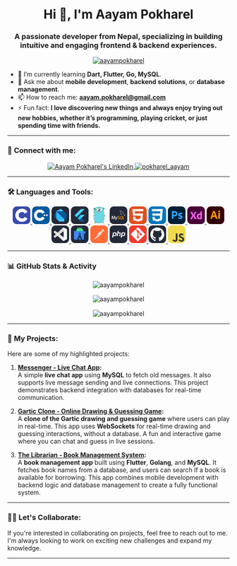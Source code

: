 <h1 align="center">Hi 👋, I'm Aayam Pokharel</h1>
<h3 align="center">A passionate developer from Nepal, specializing in building intuitive and engaging frontend & backend experiences.</h3>

<p align="center">
  <a href="https://github.com/ryo-ma/github-profile-trophy">
    <img src="https://github-profile-trophy.vercel.app/?username=aayampokharel" alt="aayampokharel" />
  </a>
</p>

- 🌱 I’m currently learning **Dart, Flutter, Go, MySQL**.
- 💬 Ask me about **mobile development**, **backend solutions**, or **database management**.
- 📫 How to reach me: **[aayam.pokharel@gmail.com](mailto:aayam.pokharel@gmail.com)**
- ⚡ Fun fact: **I love discovering new things and always enjoy trying out new hobbies, whether it’s programming, playing cricket, or just spending time with friends.**

---

### 🔗 **Connect with me:**
<p align="center">
  <a href="https://www.linkedin.com/in/aayam-pokharel-434ba6205/" target="blank">
    <img align="center" src="https://raw.githubusercontent.com/rahuldkjain/github-profile-readme-generator/master/src/images/icons/Social/linked-in-alt.svg" alt="Aayam Pokharel's LinkedIn" height="40" width="40" />
  </a>
  <a href="https://instagram.com/pokharel_aayam" target="blank">
    <img align="center" src="https://raw.githubusercontent.com/rahuldkjain/github-profile-readme-generator/master/src/images/icons/Social/instagram.svg" alt="pokharel_aayam" height="40" width="40" />
  </a>
 
</p>

---

### 🛠️ **Languages and Tools:**
<p align="center">
  <a href="https://www.cprogramming.com/" target="_blank" rel="noreferrer">
    <img src="https://github.com/tandpfun/skill-icons/blob/main/icons/C.svg" alt="c" width="40" height="40"/>
  </a>
  <a href="https://www.w3schools.com/cpp/" target="_blank" rel="noreferrer">
    <img src="https://github.com/tandpfun/skill-icons/blob/main/icons/CPP.svg" alt="cplusplus" width="40" height="40"/>
  </a>
  <a href="https://dart.dev" target="_blank" rel="noreferrer">
    <img src="https://github.com/tandpfun/skill-icons/blob/main/icons/Dart-Dark.svg" alt="dart" width="40" height="40"/>
  </a>
  <a href="https://flutter.dev" target="_blank" rel="noreferrer">
    <img src="https://github.com/tandpfun/skill-icons/blob/main/icons/Flutter-Dark.svg" alt="flutter" width="40" height="40"/>
  </a>
  <a href="https://golang.org" target="_blank" rel="noreferrer">
    <img src="https://raw.githubusercontent.com/devicons/devicon/master/icons/go/go-original.svg" alt="go" width="40" height="40"/>
  </a>
  <a href="https://www.mysql.com/" target="_blank" rel="noreferrer">
    <img src="https://github.com/tandpfun/skill-icons/blob/main/icons/MySQL-Dark.svg" alt="mysql" width="40" height="40"/>
  </a>
  <a href="https://www.w3.org/html/" target="_blank" rel="noreferrer">
    <img src="https://github.com/tandpfun/skill-icons/blob/main/icons/HTML.svg" alt="html5" width="40" height="40"/>
  </a>
  <a href="https://www.w3schools.com/css/" target="_blank" rel="noreferrer">
    <img src="https://github.com/tandpfun/skill-icons/blob/main/icons/CSS.svg" alt="css3" width="40" height="40"/>
  </a>
  <a href="https://www.adobe.com/products/photoshop.html" target="_blank" rel="noreferrer">
    <img src="https://github.com/tandpfun/skill-icons/blob/main/icons/Photoshop.svg" alt="photoshop" width="40" height="40"/>
  </a>
  <a href="https://www.adobe.com/products/xd.html" target="_blank" rel="noreferrer">
    <img src="https://github.com/tandpfun/skill-icons/blob/main/icons/XD.svg" alt="xd" width="40" height="40"/>
  </a>
  <a href="https://www.adobe.com/products/illustrator.html" target="_blank" rel="noreferrer">
    <img src="https://github.com/tandpfun/skill-icons/blob/main/icons/Illustrator.svg" alt="illustrator" width="40" height="40"/>
  </a>
  <a href="https://code.visualstudio.com/" target="_blank" rel="noreferrer">
    <img src="https://github.com/tandpfun/skill-icons/blob/main/icons/VSCode-Dark.svg" alt="vs code" width="40" height="40"/>
  </a>
  <a href="https://developer.android.com/studio" target="_blank" rel="noreferrer">
    <img src="https://github.com/tandpfun/skill-icons/blob/main/icons/AndroidStudio-Dark.svg" alt="android studio" width="40" height="40"/>
  </a>
  <a href="https://www.postman.com/" target="_blank" rel="noreferrer">
    <img src="https://github.com/tandpfun/skill-icons/blob/main/icons/Postman.svg" alt="postman" width="40" height="40"/>
  </a>
  <a href="https://www.php.net" target="_blank" rel="noreferrer">
    <img src="https://github.com/tandpfun/skill-icons/blob/main/icons/PHP-Dark.svg" alt="php" width="40" height="40"/>
  </a>
  <a href="https://github.com/" target="_blank" rel="noreferrer">
    <img src="https://github.com/tandpfun/skill-icons/blob/main/icons/Git.svg" alt="git" width="40" height="40"/>
  </a>
  <a href="https://github.com/" target="_blank" rel="noreferrer">
    <img src="https://github.com/tandpfun/skill-icons/blob/main/icons/Github-Dark.svg" alt="github" width="40" height="40"/>
  </a>
  <a href="https://developer.mozilla.org/en-US/docs/Web/JavaScript" target="_blank" rel="noreferrer">
    <img src="https://github.com/tandpfun/skill-icons/blob/main/icons/JavaScript.svg" alt="javascript" width="40" height="40"/>
  </a>
</p>


---

### 📊 **GitHub Stats & Activity**

<p align="center">
  <img align="center" src="https://github-readme-stats.vercel.app/api/top-langs?username=aayampokharel&show_icons=true&locale=en&layout=compact" alt="aayampokharel" />
</p>

<p align="center">
  <img align="center" src="https://github-readme-stats.vercel.app/api?username=aayampokharel&show_icons=true&locale=en" alt="aayampokharel" />
</p>

<p align="center">
  <img align="center" src="https://github-readme-streak-stats.herokuapp.com/?user=aayampokharel&" alt="aayampokharel" />
</p>

---

### 💼 **My Projects:**

Here are some of my highlighted projects:

1. **[Messenger - Live Chat App](https://github.com/aayampokharel/messenger):**  
   A simple **live chat app** using **MySQL** to fetch old messages. It also supports live message sending and live connections. This project demonstrates backend integration with databases for real-time communication.

2. **[Gartic Clone - Online Drawing & Guessing Game](https://github.com/aayampokharel/gartic-clone):**  
   A **clone of the Gartic drawing and guessing game** where users can play in real-time. This app uses **WebSockets** for real-time drawing and guessing interactions, without a database. A fun and interactive game where you can chat and guess in live sessions.

3. **[The Librarian - Book Management System](https://github.com/aayampokharel/the_librarian):**  
   A **book management app** built using **Flutter**, **Golang**, and **MySQL**. It fetches book names from a database, and users can search if a book is available for borrowing. This app combines mobile development with backend logic and database management to create a fully functional system.

---

### 👨‍💻 **Let's Collaborate:**
If you're interested in collaborating on projects, feel free to reach out to me. I'm always looking to work on exciting new challenges and expand my knowledge.

---




